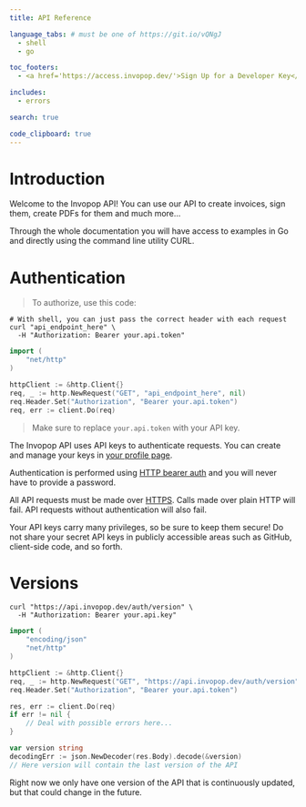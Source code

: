 ```yaml
---
title: API Reference

language_tabs: # must be one of https://git.io/vQNgJ
  - shell
  - go

toc_footers:
  - <a href='https://access.invopop.dev/'>Sign Up for a Developer Key</a>

includes:
  - errors

search: true

code_clipboard: true
---
```


# Introduction

Welcome to the Invopop API! You can use our API to create invoices, sign them, create PDFs for them and much more...

Through the whole documentation you will have access to examples in Go and directly using the command line utility CURL.

# Authentication

> To authorize, use this code:

```shell
# With shell, you can just pass the correct header with each request
curl "api_endpoint_here" \
  -H "Authorization: Bearer your.api.token"
```

```go
import (
    "net/http"
)

httpClient := &http.Client{}
req, _ := http.NewRequest("GET", "api_endpoint_here", nil)
req.Header.Set("Authorization", "Bearer your.api.token")
req, err := client.Do(req)
```

> Make sure to replace `your.api.token` with your API key.

The Invopop API uses API keys to authenticate requests. You can create and manage your keys in [your profile page](https://access.invopop.dev/profile).

Authentication is performed using [HTTP bearer auth](https://stackoverflow.com/questions/25838183/what-is-the-oauth-2-0-bearer-token-exactly/25843058) and you will never have to provide a password.

All API requests must be made over [HTTPS](http://en.wikipedia.org/wiki/HTTP_Secure). Calls made over plain HTTP will fail. API requests without authentication will also fail.

<aside class="notice">
Your API keys carry many privileges, so be sure to keep them secure! Do not share your secret API keys in publicly accessible areas such as GitHub, client-side code, and so forth.
</aside>

# Versions

```shell
curl "https://api.invopop.dev/auth/version" \
  -H "Authorization: Bearer your.api.key"
```

```go
import (
    "encoding/json"
    "net/http"
)

httpClient := &http.Client{}
req, _ := http.NewRequest("GET", "https://api.invopop.dev/auth/version", nil)
req.Header.Set("Authorization", "Bearer your.api.token")

res, err := client.Do(req)
if err != nil {
    // Deal with possible errors here...
}

var version string
decodingErr := json.NewDecoder(res.Body).decode(&version)
// Here version will contain the last version of the API
```

Right now we only have one version of the API that is continuously updated, but that could change in the future.

